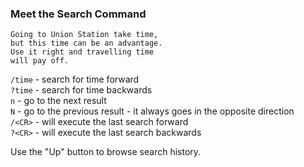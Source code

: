 ### Meet the Search Command

```text
Going to Union Station take time,
but this time can be an advantage.
Use it right and travelling time
will pay off.
```

`/time` - search for time forward  
`?time` - search for time backwards  
`n` - go to the next result  
`N` - go to the previous result - it always goes in the opposite direction  
`/<CR>` - will execute the last search forward  
`?<CR>` - will execute the last search backwards  

Use the "Up" button to browse search history.
